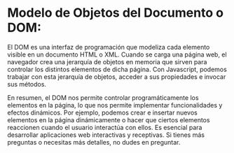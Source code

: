 # Modelo de Objetos del Documento o DOM:
El DOM es una interfaz de programación que modeliza cada elemento visible en un documento HTML o XML. Cuando se carga una página web, el navegador crea una jerarquía de objetos en memoria que sirven para controlar los distintos elementos de dicha página. Con Javascript, podemos trabajar con esta jerarquía de objetos, acceder a sus propiedades e invocar sus métodos.

En resumen, el DOM nos permite controlar programáticamente los elementos en la página, lo que nos permite implementar funcionalidades y efectos dinámicos. Por ejemplo, podemos crear e insertar nuevos elementos en la página dinámicamente o hacer que ciertos elementos reaccionen cuando el usuario interactúa con ellos. Es esencial para desarrollar aplicaciones web interactivas y receptivas. Si tienes más preguntas o necesitas más detalles, no dudes en preguntar. 

